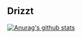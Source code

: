 ## Drizzt

[![Anurag's github stats](https://github-readme-stats.vercel.app/api?username=fanyixuanf)](https://github.com/anuraghazra/github-readme-stats)
